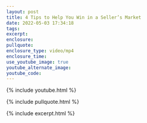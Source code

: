 ```yaml
---
layout: post
title: 4 Tips to Help You Win in a Seller’s Market
date: 2022-05-03 17:34:18
tags:
excerpt:
enclosure:
pullquote:
enclosure_type: video/mp4
enclosure_time:
use_youtube_image: true
youtube_alternate_image:
youtube_code:
---
```

{% include youtube.html %}

{% include pullquote.html %}

{% include excerpt.html %}
